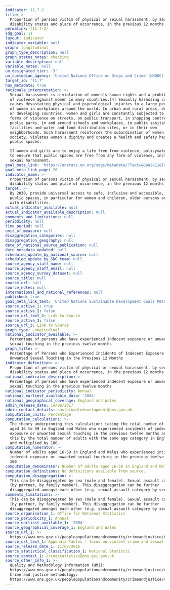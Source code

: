 ```yaml
---
indicator: 11.7.2
title: >-
  Proportion of persons victim of physical or sexual harassment, by sex, age,
  disability status and place of occurrence, in the previous 12 months
permalink: /11-7-2/
sdg_goal: 11
layout: indicator
indicator_variable: null
graph: longitudinal
graph_type_description: null
graph_status_notes: checking
variable_description: null
variable_notes: null
un_designated_tier: '3'
un_custodian_agency: 'United Nations Office on Drugs and Crime (UNODC)  '
target_id: '11.7'
has_metadata: true
rationale_interpretation: >-
  Sexual harassment is a violation of women's human rights and a prohibited form
  of violence against women in many countries.[4] Sexually harassing conduct
  causes devastating physical and psychological injuries to a large percentage
  of women in workplaces around the world. In urban and rural areas, developed
  or developing countries, women and girls are constantly subjected to these
  forms of violence on streets, on public transport, in shopping centres and in
  public parks, in and around schools and workplaces, in public sanitation
  facilities and water and food distribution sites, or in their own
  neighborhoods. Such harassment reinforces the subordination of women to men in
  society, violates women's dignity and creates a health and safety hazard in
  public spaces. 

  If women and girls are to enjoy a life free from violence, policymakers need
  to ensure that public spaces are free from any form of violence, including
  sexual harassment.
goal_meta_link: 'https://unstats.un.org/sdgs/metadata/?Text=&Goal=11&Target=11.7'
goal_meta_link_page: 26
indicator_name: >-
  Proportion of persons victim of physical or sexual harassment, by sex, age,
  disability status and place of occurrence, in the previous 12 months
target: >-
  By 2030, provide universal access to safe, inclusive and accessible, green and
  public spaces, in particular for women and children, older persons and persons
  with disabilities.
actual_indicator_available: null
actual_indicator_available_description: null
comments_and_limitations: null
periodicity: null
time_period: null
unit_of_measure: null
disaggregation_categories: null
disaggregation_geography: null
date_of_national_source_publication: null
date_metadata_updated: null
scheduled_update_by_national_source: null
scheduled_update_by_SDG_team: null
source_agency_staff_name: null
source_agency_staff_email: null
source_agency_survey_dataset: null
source_title: null
source_url: null
source_notes: null
international_and_national_references: null
published: true
goal_meta_link_text: 'United Nations Sustainable Development Goals Metadata: Goal 11'
source_active_1: true
source_active_2: false
source_url_text_2: Link to Source
source_active_3: false
source_url_3: Link to Source
graph_type: Longitudinal
national_indicator_available: >-
  Percentage of persons who have experienced indecent exposure or unwanted
  sexual touching in the previous twelve months
graph_title: >-
  Percentage of Persons who Experienced Incidents of Indecent Exposure or
  Unwanted Sexual Touching in the Previous 12 Months
indicator_definition: >-
  Proportion of persons victim of physical or sexual harassment, by sex, age,
  disability status and place of occurrence, in the previous 12 months
national_indicator_description: >-
  Percentage of persons who have experienced indecent exposure or unwanted
  sexual touching in the previous twelve months
national_indicator_periodicity: Annual
national_earliest_available_data: '2004'
national_geographical_coverage: England and Wales
admin_release_date: 14/06/2017
admin_contact_details: sustainabledevelopment@ons.gov.uk
computation_units: Percentage
computation_calculations: >-
  The theory underpinning this calculation: taking the total number of adults
  aged 16 to 59 in England and Wales who experienced incidents of indecent
  exposure or unwanted sexual touching in the previous twelve months and divided
  this by the total number of adults with the same age category in England/Wales
  and multiplied by 100. 
computation_numerator: >-
  Number of adults aged 16-59 in England and Wales who experienced incidents of
  indecent exposure or unwanted sexual touching in the previous twelve months  X
  100 
computation_denominator: Number of adults aged 16-59 in England and Wales
computation_definitions: No definitions available from source.
computation_disaggregation: >-
  This can be disaggregated by sex (male and female). Sexual assault category
  (by partner, by family member). This disaggregation can be further
  disaggregated amongst each other (e.g. sexual assault category by sex). 
comments_limitations: >-
  This can be disaggregated by sex (male and female). Sexual assault category
  (by partner, by family member). This disaggregation can be further
  disaggregated amongst each other (e.g. sexual assault category by sex). 
source_organisation_1: Office for National Statistics
source_periodicity_1: Annual
source_earliest_available_1: '2004'
source_geographical_coverage_1: England and Wales
source_url_1: >-
  https://www.ons.gov.uk/peoplepopulationandcommunity/crimeandjustice/datasets/appendixtablesfocusonviolentcrimeandsexualoffences
source_url_text_1: Appendix Tables - focus on violent crime and sexual offences
source_release_date_1: 11/02/2016
source_statistical_classification_1: National Statistic
source_contact_1: crimestatistics@ons.gsi.gov.uk
source_other_info_1: >-
  Quality and Methodology Information (QMI):
  https://www.ons.gov.uk/peoplepopulationandcommunity/crimeandjustice/qmis/crimeandjusticeqmi
  Crime and justice methodology:
  https://www.ons.gov.uk/peoplepopulationandcommunity/crimeandjustice/methodologies/crimeandjusticemethodology
---
```

